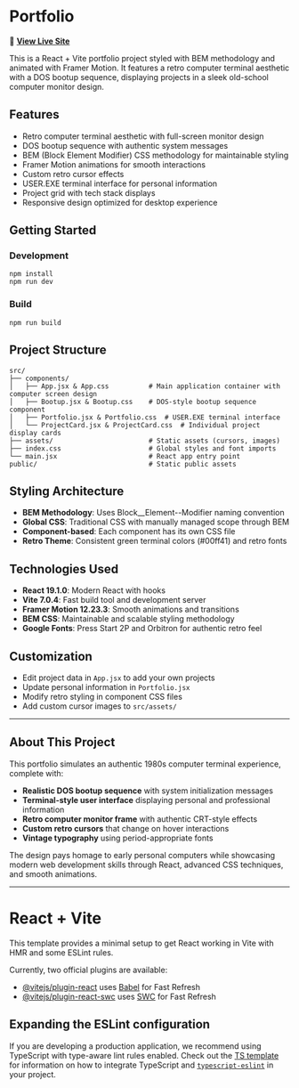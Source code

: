# Portfolio

🚀 **[View Live Site](https://chris2fair88.github.io/my-portfolio/)**

This is a React + Vite portfolio project styled with BEM methodology and animated with Framer Motion. It features a retro computer terminal aesthetic with a DOS bootup sequence, displaying projects in a sleek old-school computer monitor design.

## Features
- Retro computer terminal aesthetic with full-screen monitor design
- DOS bootup sequence with authentic system messages
- BEM (Block Element Modifier) CSS methodology for maintainable styling
- Framer Motion animations for smooth interactions
- Custom retro cursor effects
- USER.EXE terminal interface for personal information
- Project grid with tech stack displays
- Responsive design optimized for desktop experience

## Getting Started

### Development
```
npm install
npm run dev
```

### Build
```
npm run build
```

## Project Structure
```
src/
├── components/
│   ├── App.jsx & App.css          # Main application container with computer screen design
│   ├── Bootup.jsx & Bootup.css    # DOS-style bootup sequence component
│   ├── Portfolio.jsx & Portfolio.css  # USER.EXE terminal interface
│   └── ProjectCard.jsx & ProjectCard.css  # Individual project display cards
├── assets/                        # Static assets (cursors, images)
├── index.css                      # Global styles and font imports
└── main.jsx                       # React app entry point
public/                            # Static public assets
```

## Styling Architecture
- **BEM Methodology**: Uses Block__Element--Modifier naming convention
- **Global CSS**: Traditional CSS with manually managed scope through BEM
- **Component-based**: Each component has its own CSS file
- **Retro Theme**: Consistent green terminal colors (#00ff41) and retro fonts

## Technologies Used
- **React 19.1.0**: Modern React with hooks
- **Vite 7.0.4**: Fast build tool and development server
- **Framer Motion 12.23.3**: Smooth animations and transitions
- **BEM CSS**: Maintainable and scalable styling methodology
- **Google Fonts**: Press Start 2P and Orbitron for authentic retro feel

## Customization
- Edit project data in `App.jsx` to add your own projects
- Update personal information in `Portfolio.jsx`
- Modify retro styling in component CSS files
- Add custom cursor images to `src/assets/`

---

## About This Project

This portfolio simulates an authentic 1980s computer terminal experience, complete with:
- **Realistic DOS bootup sequence** with system initialization messages
- **Terminal-style user interface** displaying personal and professional information
- **Retro computer monitor frame** with authentic CRT-style effects
- **Custom retro cursors** that change on hover interactions
- **Vintage typography** using period-appropriate fonts

The design pays homage to early personal computers while showcasing modern web development skills through React, advanced CSS techniques, and smooth animations.

---

# React + Vite

This template provides a minimal setup to get React working in Vite with HMR and some ESLint rules.

Currently, two official plugins are available:

- [@vitejs/plugin-react](https://github.com/vitejs/vite-plugin-react/blob/main/packages/plugin-react) uses [Babel](https://babeljs.io/) for Fast Refresh
- [@vitejs/plugin-react-swc](https://github.com/vitejs/vite-plugin-react/blob/main/packages/plugin-react-swc) uses [SWC](https://swc.rs/) for Fast Refresh

## Expanding the ESLint configuration

If you are developing a production application, we recommend using TypeScript with type-aware lint rules enabled. Check out the [TS template](https://github.com/vitejs/vite/tree/main/packages/create-vite/template-react-ts) for information on how to integrate TypeScript and [`typescript-eslint`](https://typescript-eslint.io) in your project.
